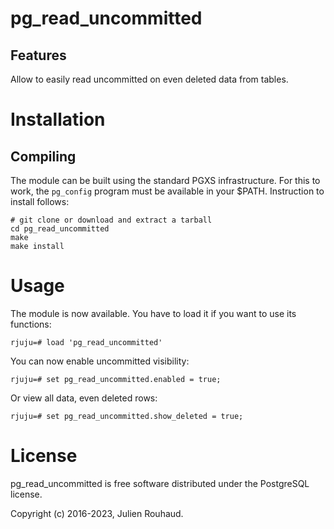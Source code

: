pg_read_uncommitted
===================

Features
--------

Allow to easily read uncommitted on even deleted data from tables.

Installation
============

Compiling
---------

The module can be built using the standard PGXS infrastructure. For this to
work, the ``pg_config`` program must be available in your $PATH. Instruction to
install follows:

    # git clone or download and extract a tarball
    cd pg_read_uncommitted
    make
    make install

Usage
=====

The module is now available. You have to load it if you want to use its
functions:

    rjuju=# load 'pg_read_uncommitted'

You can now enable uncommitted visibility:

    rjuju=# set pg_read_uncommitted.enabled = true;

Or view all data, even deleted rows:

    rjuju=# set pg_read_uncommitted.show_deleted = true;

License
=======

pg_read_uncommitted is free software distributed under the PostgreSQL license.

Copyright (c) 2016-2023, Julien Rouhaud.
